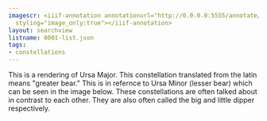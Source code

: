 ```yaml
---
imagescr: <iiif-annotation annotationurl="http://0.0.0.0:5555/annotate/annotations/0001-1.json"
  styling="image_only:true"></iiif-annotation>
layout: searchview
listname: 0001-list.json
tags:
- constellations
---
```

This is a rendering of Ursa Major. This constellation translated from the latin means "greater bear." This is in refernce to Ursa Minor (lesser bear) which can be seen in the image below.
These constellations are often talked about in contrast to each other. They are also often called the big and little dipper respectively.